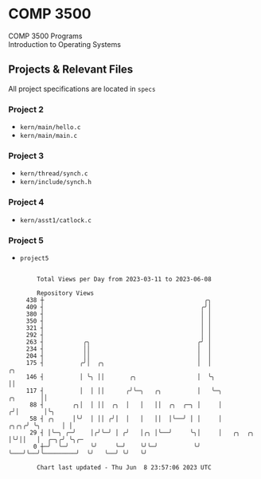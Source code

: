 # COMP 3500
COMP 3500 Programs  
Introduction to Operating Systems  
## Projects & Relevant Files
All project specifications are located in `specs`
### Project 2
- `kern/main/hello.c`
- `kern/main/main.c`
### Project 3
- `kern/thread/synch.c`
- `kern/include/synch.h`
### Project 4
- `kern/asst1/catlock.c`
### Project 5
- `project5`

```

        Total Views per Day from 2023-03-11 to 2023-06-08

        Repository Views
     438 ┼                                             ╭╮
     409 ┤                                            ╭╯│
     380 ┤                                            │ │
     350 ┤                                            │ │
     321 ┤                                            │ │
     292 ┤                                            │ │
     263 ┤           ╭╮                              ╭╯ │
     234 ┤           ││                              │  │
     204 ┤           ││                              │  │
     175 ┤          ╭╯│  ╭╮                          │  │                                    ╭╮
     146 ┤          │ ╰╮ ││       ╭╮                 │  ╰╮                                   ││
     117 ┤          │  │ ││      ╭╯╰─╮   ╭╮          │   ╰─╮                        ╭╮       ││
      88 ┤        ╭╮│  │ ││  ╭╮  │   │   ││  ╭╮  ╭─╮ │     │                       ╭╯│       │╰╮
      58 ┤ ╭╮     │╰╯  │ ││ ╭╯│  │   │   ││  │╰──╯ │ │     │                  ╭╮╭╮╭╯ ╰╮      │ │
      29 ┤ │╰─╮ ╭─╯    │╭╯╰─╯ │ ╭╯   │╭╮ │╰──╯     ╰╮│     │   ╭╮  ╭╮         │╰╯││   │  ╭─╮╭╯ ╰╮╭─
       0 ┼─╯  ╰─╯      ╰╯     ╰─╯    ╰╯╰─╯          ╰╯     ╰───╯╰──╯╰─────────╯  ╰╯   ╰──╯ ╰╯   ╰╯

        Chart last updated - Thu Jun  8 23:57:06 2023 UTC
        
```
